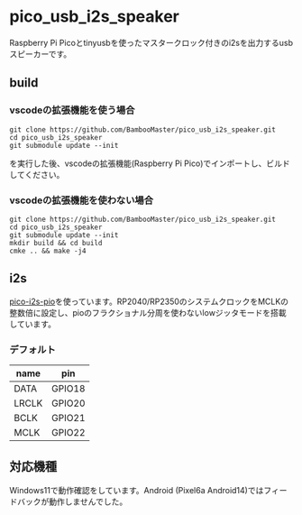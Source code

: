 # pico_usb_i2s_speaker
Raspberry Pi Picoとtinyusbを使ったマスタークロック付きのi2sを出力するusbスピーカーです。

## build
### vscodeの拡張機能を使う場合
```
git clone https://github.com/BambooMaster/pico_usb_i2s_speaker.git
cd pico_usb_i2s_speaker
git submodule update --init
```
を実行した後、vscodeの拡張機能(Raspberry Pi Pico)でインポートし、ビルドしてください。

### vscodeの拡張機能を使わない場合
```
git clone https://github.com/BambooMaster/pico_usb_i2s_speaker.git
cd pico_usb_i2s_speaker
git submodule update --init
mkdir build && cd build
cmke .. && make -j4
```

## i2s
[pico-i2s-pio](https://github.com/BambooMaster/pico-i2s-pio.git)を使っています。RP2040/RP2350のシステムクロックをMCLKの整数倍に設定し、pioのフラクショナル分周を使わないlowジッタモードを搭載しています。

### デフォルト
|name|pin|
|----|---|
|DATA|GPIO18|
|LRCLK|GPIO20|
|BCLK|GPIO21|
|MCLK|GPIO22|

## 対応機種
Windows11で動作確認をしています。Android (Pixel6a Android14)ではフィードバックが動作しませんでした。